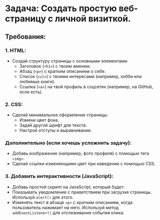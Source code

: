 # Задача: Создать простую веб-страницу с личной визиткой.

## Требования:

### 1. HTML:
 - Создай структуру страницы с основными элементами:
   - Заголовок (`<h1>`) с твоим именем.
   - Абзац (`<p>`) с кратким описанием о себе.
   - Список (`<ul>`) с твоими интересами (например, хобби или любимые книги).
   - Ссылка (`<a>`) на твой профиль в соцсетях (например, на GitHub, если есть).

### 2. CSS:
 - Сделай минимальное оформление страницы:
   - Измени цвет фона.
   - Задай другой шрифт для текста.
   - Настрой отступы и выравнивание.

### Дополнительно (если хочешь усложнить задачу):
 - Добавь изображение (например, фото профиля) с помощью тега `<img>`.
 - Сделай ссылки изменяющими цвет при наведении с помощью CSS.

### 3. Добавить интерактивности (JavaScript):
 - Добавь простой скрипт на JavaScript, который будет:
 - Показывать уведомление с приветствием при загрузке страницы. Используй `alert()` для этого.
 - Изменять текст в абзаце `<p>` с кратким описанием, когда пользователь нажимает на него. Используй метод `addEventListener()` для отслеживания события клика.
